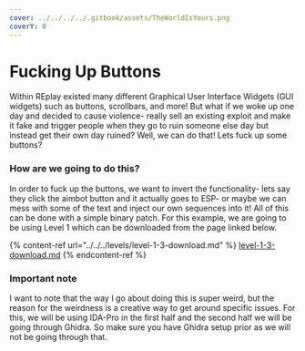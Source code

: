 ```yaml
---
cover: ../../../../.gitbook/assets/TheWorldIsYours.png
coverY: 0
---
```


# Fucking Up Buttons

Within REplay existed many different Graphical User Interface Widgets (GUI widgets) such as buttons, scrollbars, and more! But what if we woke up one day and decided to cause violence- really sell an existing exploit and make it fake and trigger people when they go to ruin someone else day but instead get their own day ruined? Well, we can do that! Lets fuck up some buttons?

### How are we going to do this?&#x20;

In order to fuck up the buttons, we want to invert the functionality- lets say they click the aimbot button and it actually goes to ESP- or maybe we can mess with some of the text and inject our own sequences into it! All of this can be done with a simple binary patch. For this example, we are going to be using Level 1 which can be downloaded from the page linked below.

{% content-ref url="../../../levels/level-1-3-download.md" %}
[level-1-3-download.md](../../../levels/level-1-3-download.md)
{% endcontent-ref %}

### Important note

I want to note that the way I go about doing this is super weird, but the reason for the weirdness is a creative way to get around specific issues. For this, we will be using IDA-Pro in the first half and the second half we will be going through Ghidra. So make sure you have Ghidra setup prior as we will not be going through that.

